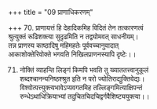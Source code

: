 +++
title = "09 प्राणाधिकरणम्"

+++
70. प्राणायत्तं हि देहादिकमिह विदितं तेन तत्कारणत्वं  
श्रुत्युक्तं रूढिशक्त्या सुदृढमिति न तद्व्योमवत् साधनीयम्।  
तन्न प्राणस्य काष्ठादिषु महिमहतेः पूर्ववच्चानुवादात्   
आकाशोक्तेरिवोक्ते भगवति निखिलप्राणनस्यापि दृष्टेः।।

71. नोक्तिं व्याहन्ति लिङ्गं किमपि भवति तु ख्याततत्त्वानुकूलं  
शब्दश्चानन्यनिष्ठश्श्रुत इति न परो ज्योतिराद्युक्तिवेद्यः।  
विश्वोत्पत्त्युक्त्यभावेऽप्यवगतमिह तल्लिङ्गमित्याक्षिपन्तं  
रुन्धेऽथाधिक्रियाभ्यां तदुचितचिदचिद्वर्गवैशिष्ट्ययुक्त्या।।